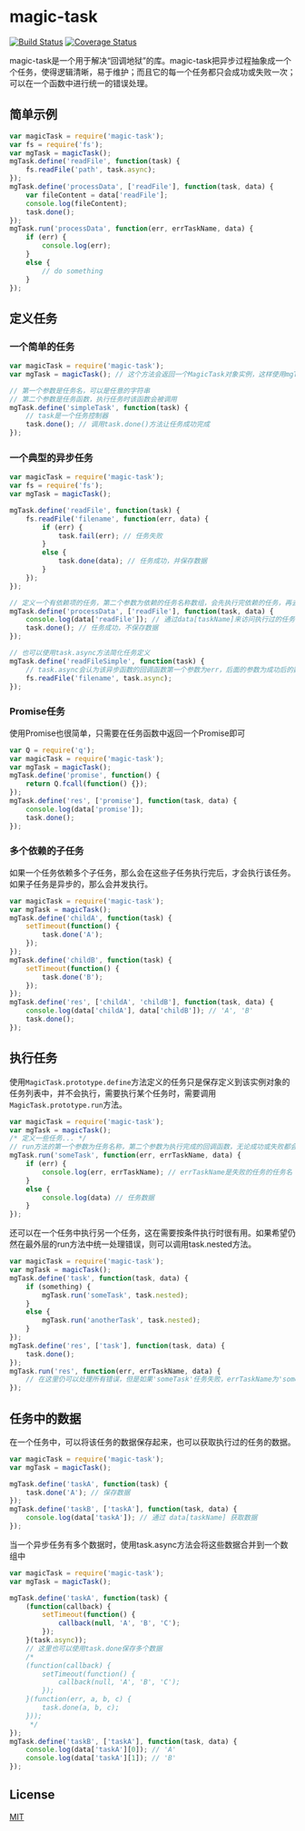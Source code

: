 # magic-task
[![Build Status](https://travis-ci.org/iMumuMua/magic-task.svg?branch=master)](https://travis-ci.org/iMumuMua/magic-task)
[![Coverage Status](https://coveralls.io/repos/iMumuMua/magic-task/badge.svg)](https://coveralls.io/r/iMumuMua/magic-task)

magic-task是一个用于解决“回调地狱”的库。magic-task把异步过程抽象成一个个任务，使得逻辑清晰，易于维护；而且它的每一个任务都只会成功或失败一次；可以在一个函数中进行统一的错误处理。

## 简单示例
```javascript
var magicTask = require('magic-task');
var fs = require('fs');
var mgTask = magicTask();
mgTask.define('readFile', function(task) {
    fs.readFile('path', task.async);
});
mgTask.define('processData', ['readFile'], function(task, data) {
    var fileContent = data['readFile'];
    console.log(fileContent);
    task.done();
});
mgTask.run('processData', function(err, errTaskName, data) {
    if (err) {
        console.log(err);
    }
    else {
        // do something
    }
});
```

## 定义任务
### 一个简单的任务
```javascript
var magicTask = require('magic-task');
var mgTask = magicTask(); // 这个方法会返回一个MagicTask对象实例，这样使用mgTask对象定义的任务只属于这个对象，起到一个命名空间的作用

// 第一个参数是任务名，可以是任意的字符串
// 第二个参数是任务函数，执行任务时该函数会被调用
mgTask.define('simpleTask', function(task) {
    // task是一个任务控制器
    task.done(); // 调用task.done()方法让任务成功完成
});
```
### 一个典型的异步任务
```javascript
var magicTask = require('magic-task');
var fs = require('fs');
var mgTask = magicTask();

mgTask.define('readFile', function(task) {
    fs.readFile('filename', function(err, data) {
        if (err) {
            task.fail(err); // 任务失败
        }
        else {
            task.done(data); // 任务成功，并保存数据
        }
    });
});

// 定义一个有依赖项的任务，第二个参数为依赖的任务名称数组，会先执行完依赖的任务，再去执行该任务
mgTask.define('processData', ['readFile'], function(task, data) {
    console.log(data['readFile']); // 通过data[taskName]来访问执行过的任务保存的数据
    task.done(); // 任务成功，不保存数据
});

// 也可以使用task.async方法简化任务定义
mgTask.define('readFileSimple', function(task) {
    // task.async会认为该异步函数的回调函数第一个参数为err，后面的参数为成功后的数据
    fs.readFile('filename', task.async);
});
```
### Promise任务
使用Promise也很简单，只需要在任务函数中返回一个Promise即可
```javascript
var Q = require('q');
var magicTask = require('magic-task');
var mgTask = magicTask();
mgTask.define('promise', function() {
    return Q.fcall(function() {});
});
mgTask.define('res', ['promise'], function(task, data) {
    console.log(data['promise']);
    task.done();
});
```

### 多个依赖的子任务
如果一个任务依赖多个子任务，那么会在这些子任务执行完后，才会执行该任务。如果子任务是异步的，那么会并发执行。
```javascript
var magicTask = require('magic-task');
var mgTask = magicTask();
mgTask.define('childA', function(task) {
    setTimeout(function() {
        task.done('A');
    });
});
mgTask.define('childB', function(task) {
    setTimeout(function() {
        task.done('B');
    });
});
mgTask.define('res', ['childA', 'childB'], function(task, data) {
    console.log(data['childA'], data['childB']); // 'A', 'B'
    task.done();
});
```

## 执行任务
使用`MagicTask.prototype.define`方法定义的任务只是保存定义到该实例对象的任务列表中，并不会执行，需要执行某个任务时，需要调用`MagicTask.prototype.run`方法。
```javascript
var magicTask = require('magic-task');
var mgTask = magicTask();
/* 定义一些任务... */
// run方法的第一个参数为任务名称，第二个参数为执行完成的回调函数，无论成功或失败都会被调用且仅被调用一次
mgTask.run('someTask', function(err, errTaskName, data) {
    if (err) {
        console.log(err, errTaskName); // errTaskName是失败的任务的任务名
    }
    else {
        console.log(data) // 任务数据
    }
});
```
还可以在一个任务中执行另一个任务，这在需要按条件执行时很有用。如果希望仍然在最外层的run方法中统一处理错误，则可以调用task.nested方法。
```javascript
var magicTask = require('magic-task');
var mgTask = magicTask();
mgTask.define('task', function(task, data) {
    if (something) {
        mgTask.run('someTask', task.nested);
    }
    else {
        mgTask.run('anotherTask', task.nested);
    }
});
mgTask.define('res', ['task'], function(task, data) {
    task.done();
});
mgTask.run('res', function(err, errTaskName, data) {
    // 在这里仍可以处理所有错误，但是如果'someTask'任务失败，errTaskName为'someTask'，而不是'task'
});
```

## 任务中的数据
在一个任务中，可以将该任务的数据保存起来，也可以获取执行过的任务的数据。
```javascript
var magicTask = require('magic-task');
var mgTask = magicTask();

mgTask.define('taskA', function(task) {
    task.done('A'); // 保存数据
});
mgTask.define('taskB', ['taskA'], function(task, data) {
    console.log(data['taskA']); // 通过 data[taskName] 获取数据
});
```
当一个异步任务有多个数据时，使用task.async方法会将这些数据合并到一个数组中
```javascript
var magicTask = require('magic-task');
var mgTask = magicTask();

mgTask.define('taskA', function(task) {
    (function(callback) {
        setTimeout(function() {
            callback(null, 'A', 'B', 'C');
        });
    }(task.async));
    // 这里也可以使用task.done保存多个数据
    /*
    (function(callback) {
        setTimeout(function() {
            callback(null, 'A', 'B', 'C');
        });
    }(function(err, a, b, c) {
        task.done(a, b, c);
    }));
     */
});
mgTask.define('taskB', ['taskA'], function(task, data) {
    console.log(data['taskA'][0]); // 'A'
    console.log(data['taskA'][1]); // 'B'
});
```

## License
[MIT](./LICENSE)